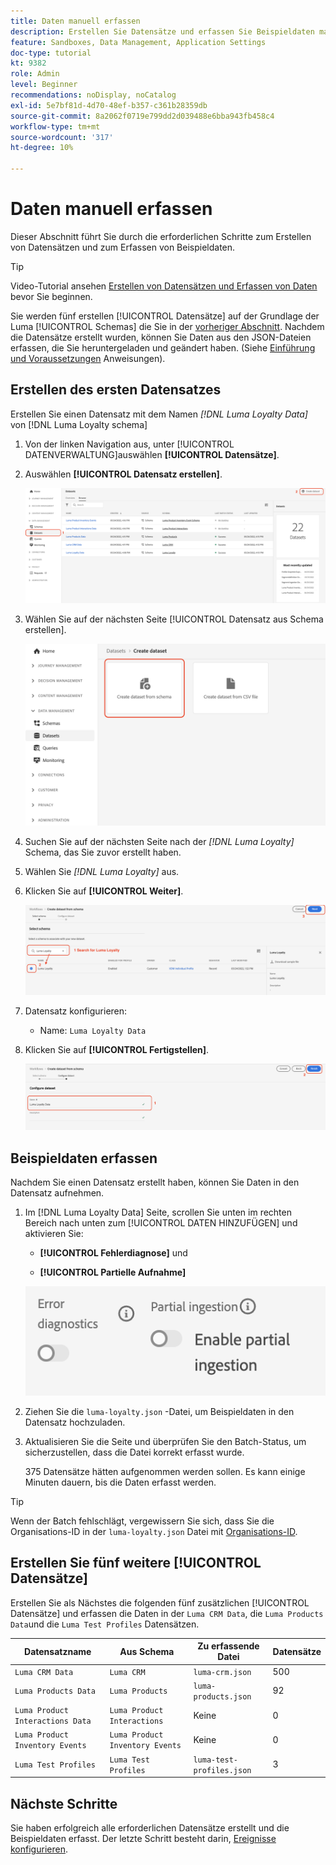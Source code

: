 ```yaml
---
title: Daten manuell erfassen
description: Erstellen Sie Datensätze und erfassen Sie Beispieldaten manuell.
feature: Sandboxes, Data Management, Application Settings
doc-type: tutorial
kt: 9382
role: Admin
level: Beginner
recommendations: noDisplay, noCatalog
exl-id: 5e7bf81d-4d70-48ef-b357-c361b28359db
source-git-commit: 8a2062f0719e799dd2d039488e6bba943fb458c4
workflow-type: tm+mt
source-wordcount: '317'
ht-degree: 10%

---
```


# Daten manuell erfassen

Dieser Abschnitt führt Sie durch die erforderlichen Schritte zum Erstellen von Datensätzen und zum Erfassen von Beispieldaten.

>[!TIP]
>
> Video-Tutorial ansehen [Erstellen von Datensätzen und Erfassen von Daten](/help/set-up-data/create-datasets-and-ingest-data.md) bevor Sie beginnen.

Sie werden fünf erstellen [!UICONTROL Datensätze] auf der Grundlage der Luma [!UICONTROL Schemas] die Sie in der [vorheriger Abschnitt](/help/tutorial-configure-a-training-sandbox/manual-data-set-up.md). Nachdem die Datensätze erstellt wurden, können Sie Daten aus den JSON-Dateien erfassen, die Sie heruntergeladen und geändert haben. (Siehe [Einführung und Voraussetzungen](/help/tutorial-configure-a-training-sandbox/introduction-and-prerequisites.md) Anweisungen).

## Erstellen des ersten Datensatzes

Erstellen Sie einen Datensatz mit dem Namen *[!DNL Luma Loyalty Data]* von [!DNL Luma Loyalty schema]

1. Von der linken Navigation aus, unter [!UICONTROL DATENVERWALTUNG]auswählen **[!UICONTROL Datensätze]**.

1. Auswählen **[!UICONTROL Datensatz erstellen]**.

   ![Erstellen eines Datensatzes](assets/create-dataset.png)

1. Wählen Sie auf der nächsten Seite [!UICONTROL Datensatz aus Schema erstellen].

   ![Datensatz aus Schema erstellen](assets/create-dataset-from-schema.png)

1. Suchen Sie auf der nächsten Seite nach der *[!DNL Luma Loyalty]* Schema, das Sie zuvor erstellt haben.

1. Wählen Sie *[!DNL Luma Loyalty]* aus.

1. Klicken Sie auf **[!UICONTROL Weiter]**.

   ![Schema suchen und auswählen](assets/create-dataset-select-schema.png)

1. Datensatz konfigurieren:

   * Name: `Luma Loyalty Data`

1. Klicken Sie auf **[!UICONTROL Fertigstellen]**.

   ![Datensatz konfigurieren](assets/create-dataset-configure.png)

## Beispieldaten erfassen

Nachdem Sie einen Datensatz erstellt haben, können Sie Daten in den Datensatz aufnehmen.

1. Im [!DNL Luma Loyalty Data] Seite, scrollen Sie unten im rechten Bereich nach unten zum [!UICONTROL DATEN HINZUFÜGEN] und aktivieren Sie:

   * **[!UICONTROL Fehlerdiagnose]** und

   * **[!UICONTROL Partielle Aufnahme]**

   ![Daten erfassen](assets/ingest-data.png)

1. Ziehen Sie die `luma-loyalty.json` -Datei, um Beispieldaten in den Datensatz hochzuladen.

1. Aktualisieren Sie die Seite und überprüfen Sie den Batch-Status, um sicherzustellen, dass die Datei korrekt erfasst wurde.

   375 Datensätze hätten aufgenommen werden sollen. Es kann einige Minuten dauern, bis die Daten erfasst werden.

>[!TIP]
>
>Wenn der Batch fehlschlägt, vergewissern Sie sich, dass Sie die Organisations-ID in der `luma-loyalty.json` Datei mit [Organisations-ID](https://experienceleague.adobe.com/docs/core-services/interface/administration/organizations.html?lang=de).

## Erstellen Sie fünf weitere [!UICONTROL Datensätze]

Erstellen Sie als Nächstes die folgenden fünf zusätzlichen [!UICONTROL Datensätze] und erfassen die Daten in der `Luma CRM Data`, die `Luma Products Data`und die `Luma Test Profiles` Datensätzen.

| Datensatzname | Aus Schema | Zu erfassende Datei | Datensätze |
| -----| ------ | -------| ------- |
| `Luma CRM Data` | `Luma CRM` | `luma-crm.json` | 500 |
| `Luma Products Data` | `Luma Products` | `luma-products.json` | 92 |
| `Luma Product Interactions Data` | `Luma Product Interactions` | Keine | 0 |
| `Luma Product Inventory Events` | `Luma Product Inventory Events` | Keine | 0 |
| `Luma Test Profiles` | `Luma Test Profiles` | `luma-test-profiles.json` | 3 |

## Nächste Schritte

Sie haben erfolgreich alle erforderlichen Datensätze erstellt und die Beispieldaten erfasst. Der letzte Schritt besteht darin, [Ereignisse konfigurieren](/help/tutorial-configure-a-training-sandbox/configure-events.md).
